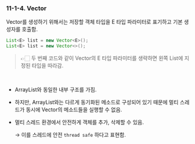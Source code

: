 ### 11-1-4. Vector

Vector를 생성하기 위해서는 저장할 객체 타입을 E 타입 파라미터로 표기하고 기본 생성자를 호출함.

```java
List<E> list = new Vector<E>();
List<E> list = new Vector<>();
```

> 👉🏻 두 번째 코드와 같이 Vector의 E 타입 파라미터를 생략하면 왼쪽 List에 지정된 타입을 따라감.

<br>

- ArrayList와 동일한 내부 구조를 가짐.
- 하지만, ArrayList와는 다르게 동기화된 메소드로 구성되어 있기 때문에 멀티 스레드가 동시에 Vector의 메소드들을 실행할 수 없음.
- 멀티 스레드 환경에서 안전하게 객체를 추가, 삭제할 수 있음.
    
    → 이를 스레드에 안전 `thread safe` 하다고 표현함.